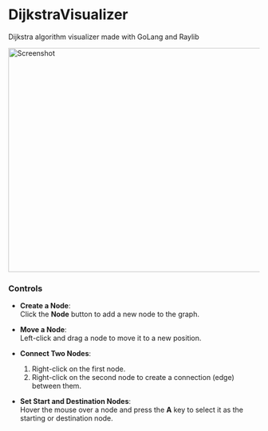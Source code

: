 # DijkstraVisualizer
Dijkstra algorithm visualizer made with GoLang and Raylib

<img src="https://github.com/user-attachments/assets/f5cc8d73-93b3-4a7f-a24f-f3109677aa1a" alt="Screenshot" width="550" height="450">

### Controls  
- **Create a Node**:  
  Click the **Node** button to add a new node to the graph.  

- **Move a Node**:  
  Left-click and drag a node to move it to a new position.  

- **Connect Two Nodes**:  
  1. Right-click on the first node.  
  2. Right-click on the second node to create a connection (edge) between them.  

- **Set Start and Destination Nodes**:  
  Hover the mouse over a node and press the **A** key to select it as the starting or destination node.  

